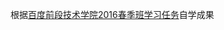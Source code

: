 <!doctype html>
<html>
<head>
  <meta charset="utf-8">
</head>
<body>
  <p>根据<a href="http://ife.baidu.com/task/all" target:"_block">百度前段技术学院2016春季班学习任务</a>自学成果</p>
</body>
</html>
